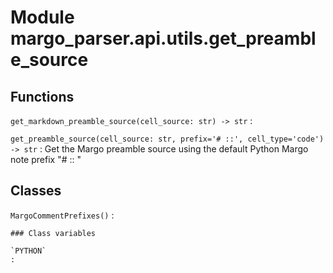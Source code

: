 Module margo_parser.api.utils.get_preamble_source
=================================================

Functions
---------

    
`get_markdown_preamble_source(cell_source: str) ‑> str`
:   

    
`get_preamble_source(cell_source: str, prefix='# ::', cell_type='code') ‑> str`
:   Get the Margo preamble source using the default
    Python Margo note prefix "# :: "

Classes
-------

`MargoCommentPrefixes()`
:   

    ### Class variables

    `PYTHON`
    :